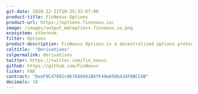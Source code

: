 ```yaml
---
git-date: 2020-12-21T10:35:33-07:00
product-title: FinNexus Options
product-url: https://options.finnexus.io/
image: /images/output_md/options.finnexus.io.png
ecosystem: ethereum
filter: Options
product-description: FinNexus Options is a decentralized options protocols with a multi-asset single-pool model where option buyers can set own option terms.  
coltitle:  "Derivatives"
colpermalink: derivatives
twitter: https://twitter.com/fin_nexus
github: https://github.com/FinNexus
ticker: FNX
contract: "0xeF9Cd7882c067686691B6fF49e650b43AFBBCC6B"
decimals: 18
---
```

